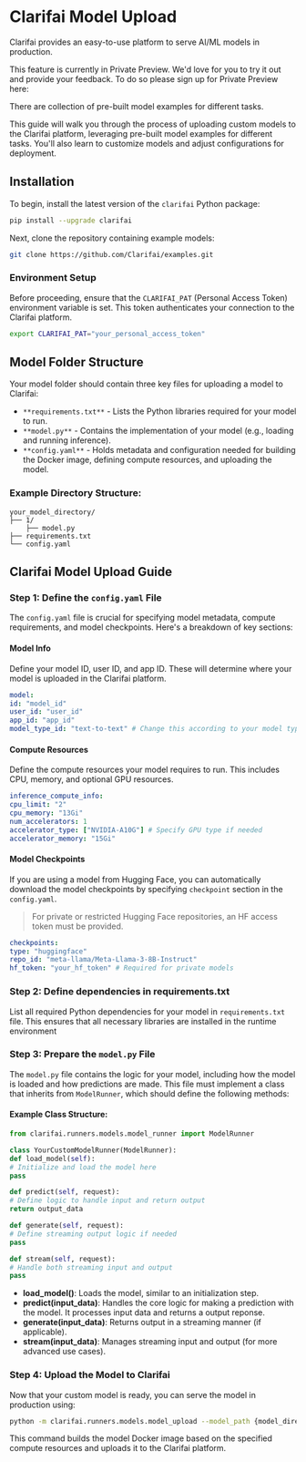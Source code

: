 # Clarifai Model Upload

Clarifai provides an easy-to-use platform to serve AI/ML models in production.

This feature is currently in Private Preview. We'd love for you to try it out and provide your feedback. To do so please sign up for Private Preview here:

There are collection of pre-built model examples for different tasks.

This guide will walk you through the process of uploading custom models to the Clarifai platform, leveraging pre-built model examples for different tasks. You'll also learn to customize models and adjust configurations for deployment.

## Installation

To begin, install the latest version of the `clarifai` Python package:

```bash
pip install --upgrade clarifai
```

Next, clone the repository containing example models:

```bash
git clone https://github.com/Clarifai/examples.git
```

### Environment Setup

Before proceeding, ensure that the `CLARIFAI_PAT` (Personal Access Token) environment variable is set. This token authenticates your connection to the Clarifai platform.

```bash
export CLARIFAI_PAT="your_personal_access_token"
```

## Model Folder Structure

Your model folder should contain three key files for uploading a model to Clarifai:

* `**requirements.txt**` - Lists the Python libraries required for your model to run.
* `**model.py**` - Contains the implementation of your model (e.g., loading and running inference).
* `**config.yaml**` - Holds metadata and configuration needed for building the Docker image, defining compute resources, and uploading the model.

### Example Directory Structure:

```plaintext
your_model_directory/
├── 1/
    ├── model.py
├── requirements.txt
└── config.yaml
```

## Clarifai Model Upload Guide

### Step 1: Define the `config.yaml` File

The `config.yaml` file is crucial for specifying model metadata, compute requirements, and model checkpoints. Here's a breakdown of key sections:

#### Model Info

Define your model ID, user ID, and app ID. These will determine where your model is uploaded in the Clarifai platform.

```yaml
model:
id: "model_id"
user_id: "user_id"
app_id: "app_id"
model_type_id: "text-to-text" # Change this according to your model type (e.g., image-classifier, text-to-text).
```

#### Compute Resources

Define the compute resources your model requires to run. This includes CPU, memory, and optional GPU resources.

```yaml
inference_compute_info:
cpu_limit: "2"
cpu_memory: "13Gi"
num_accelerators: 1
accelerator_type: ["NVIDIA-A10G"] # Specify GPU type if needed
accelerator_memory: "15Gi"
```

#### Model Checkpoints

If you are using a model from Hugging Face, you can automatically download the model checkpoints by specifying `checkpoint` section in the `config.yaml`.

> For private or restricted Hugging Face repositories, an HF access token must be provided.

```yaml
checkpoints:
type: "huggingface"
repo_id: "meta-llama/Meta-Llama-3-8B-Instruct"
hf_token: "your_hf_token" # Required for private models
```

### Step 2: Define dependencies in requirements.txt
List all required Python dependencies for your model in `requirements.txt` file. This ensures that all necessary libraries are installed in the runtime environment

### Step 3: Prepare the `model.py` File

The `model.py` file contains the logic for your model, including how the model is loaded and how predictions are made. This file must implement a class that inherits from `ModelRunner`, which should define the following methods:

#### Example Class Structure:

```python
from clarifai.runners.models.model_runner import ModelRunner

class YourCustomModelRunner(ModelRunner):
def load_model(self):
# Initialize and load the model here
pass

def predict(self, request):
# Define logic to handle input and return output
return output_data

def generate(self, request):
# Define streaming output logic if needed
pass

def stream(self, request):
# Handle both streaming input and output
pass
```

* **load_model()**: Loads the model, similar to an initialization step.
* **predict(input_data)**: Handles the core logic for making a prediction with the model. It processes input data and returns a output reponse.
* **generate(input_data)**: Returns output in a streaming manner (if applicable).
* **stream(input_data)**: Manages streaming input and output (for more advanced use cases).

### Step 4: Upload the Model to Clarifai

Now that your custom model is ready, you can serve the model in production using:

```bash
python -m clarifai.runners.models.model_upload --model_path {model_directory_path}
```

This command builds the model Docker image based on the specified compute resources and uploads it to the Clarifai platform.
